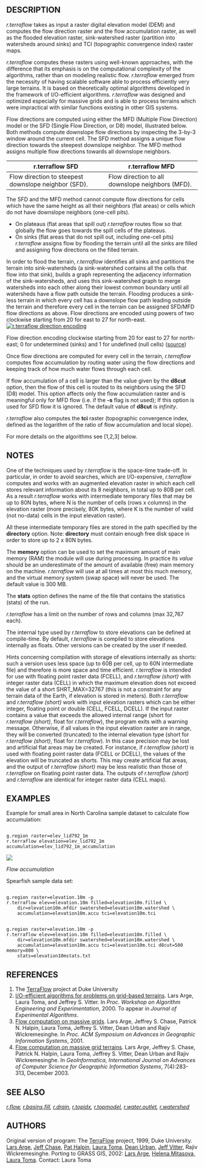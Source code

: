 
## DESCRIPTION

*r.terraflow* takes as input a raster digital elevation
model (DEM) and computes the flow direction raster and the flow
accumulation raster, as well as the flooded elevation raster,
sink-watershed raster (partition into watersheds around sinks) and TCI
(topographic convergence index) raster maps.

*r.terraflow* computes these rasters using well-known
approaches, with the difference that its emphasis is on the
computational complexity of the algorithms, rather than on modeling
realistic flow. *r.terraflow* emerged from the necessity of
having scalable software able to process efficiently very large
terrains. It is based on theoretically optimal algorithms developed
in the framework of I/O-efficient algorithms. *r.terraflow*
was designed and optimized especially for massive grids and is able to
process terrains which were impractical with similar functions
existing in other GIS systems.

Flow directions are computed using either the MFD (Multiple Flow
Direction) model or the SFD (Single Flow Direction, or D8) model,
illustrated below. Both methods compute downslope flow directions by
inspecting the 3-by-3 window around the current cell. The SFD method
assigns a unique flow direction towards the steepest downslope
neighbor. The MFD method assigns multiple flow directions towards all
downslope neighbors.

| r.terraflow SFD | r.terraflow MFD |
| --- | --- |
| Flow direction to steepest downslope neighbor (SFD). | Flow direction to all downslope neighbors (MFD). |

The SFD and the MFD method cannot compute flow directions for
cells which have the same height as all their neighbors (flat areas)
or cells which do not have downslope neighbors (one-cell pits).

* On plateaus (flat areas that spill out) *r.terraflow*
  routes flow so that globally the flow goes towards the spill cells of
  the plateaus.
* On sinks (flat areas that do not spill out, including one-cell
  pits) *r.terraflow* assigns flow by flooding the terrain until
  all the sinks are filled and assigning flow directions on the filled
  terrain.

In order to flood the terrain, *r.terraflow* identifies all
sinks and partitions the terrain into sink-watersheds (a
sink-watershed contains all the cells that flow into that sink),
builds a graph representing the adjacency information of the
sink-watersheds, and uses this sink-watershed graph to merge
watersheds into each other along their lowest common boundary until
all watersheds have a flow path outside the terrain. Flooding produces
a sink-less terrain in which every cell has a downslope flow path
leading outside the terrain and therefore every cell in the terrain
can be assigned SFD/MFD flow directions as above.
Flow directions are encoded using powers of two clockwise starting from
20 for east to 27 for north-east.
[![r.terraflow direction encoding](rterraflow_direction_encoding.png)](rterraflow_direction_encoding.png)

Flow direction encoding clockwise starting from 20 for east to
27 for north-east; 0 for undetermined (sinks) and 1 for undefined
(null cells)
([source](https://idea.isnew.info/how-to-import-arcgis-flow-direction-into-grass-gis.html))

Once flow directions are computed for every cell in the terrain,
*r.terraflow* computes flow accumulation by routing water using
the flow directions and keeping track of how much water flows through
each cell.

If flow accumulation of a cell is larger than the value given by the
**d8cut** option, then
the flow of this cell is routed to its neighbors using the SFD (D8)
model. This option affects only the flow accumulation raster and is
meaningful only for MFD flow (i.e. if the **-s** flag is not used); If
this option is used for SFD flow it is ignored. The default value of
**d8cut** is *infinity*.

*r.terraflow* also computes the **tci** raster (topographic convergence
index, defined as the logarithm of the ratio of flow accumulation and
local slope).

For more details on the algorithms see [1,2,3] below.

## NOTES

One of the techniques used by *r.terraflow* is the
space-time trade-off. In particular, in order to avoid searches, which
are I/O-expensive, *r.terraflow* computes and works with an
augmented elevation raster in which each cell stores relevant
information about its 8 neighbors, in total up to 80B per cell. As a
result *r.terraflow* works with intermediate temporary files
that may be up to 80N bytes, where N is the number of cells (rows x
columns) in the elevation raster (more precisely, 80K bytes, where K
is the number of valid (not no-data) cells in the input elevation
raster).

All these intermediate temporary files are stored in the path specified
by the **directory** option. Note: **directory** must contain
enough free disk space in order to store up to 2 x 80N bytes.

The **memory** option can be used to set the maximum amount of main
memory (RAM) the module will use during processing. In practice its
*value* should be an underestimate of the amount of available
(free) main memory on the machine. *r.terraflow* will use at
all times at most this much memory, and the virtual memory system
(swap space) will never be used. The default value is 300 MB.

The **stats** option defines the name of the file that contains the
statistics (stats) of the run.

*r.terraflow* has a limit on the number of rows and columns
(max 32,767 each).

The internal type used by *r.terraflow* to store elevations
can be defined at compile-time. By default, *r.terraflow* is
compiled to store elevations internally as floats. Other versions can be
created by the user if needed.

Hints concerning compilation with storage of elevations internally as
shorts: such a version uses less space (up to 60B per cell, up
to 60N intermediate file) and therefore is more space and time
efficient. *r.terraflow* is intended for use with floating
point raster data (FCELL), and *r.terraflow (short)* with integer
raster data (CELL) in which the maximum elevation does not exceed the
value of a short SHRT\_MAX=32767 (this is not a constraint for any
terrain data of the Earth, if elevation is stored in meters).
Both *r.terraflow* and *r.terraflow (short)* work with
input elevation rasters which can be either integer, floating point or
double (CELL, FCELL, DCELL). If the input raster contains a value that
exceeds the allowed internal range (short for
*r.terraflow (short)*, float for *r.terraflow*), the
program exits with a warning message. Otherwise, if all values in the
input elevation raster are in range, they will be converted
(truncated) to the internal elevation type (short for
*r.terraflow (short)*, float for *r.terraflow*). In this
case precision may be lost and artificial flat areas may be created.
For instance, if *r.terraflow (short)* is used with floating
point raster data (FCELL or DCELL), the values of the elevation will
be truncated as shorts. This may create artificial flat areas, and the
output of *r.terraflow (short)* may be less realistic than those
of *r.terraflow* on floating point raster data.
The outputs of *r.terraflow (short)* and *r.terraflow* are
identical for integer raster data (CELL maps).

## EXAMPLES

Example for small area in North Carolina sample dataset to calculate flow accumulation:

```

g.region raster=elev_lid792_1m
r.terraflow elevation=elev_lid792_1m accumulation=elev_lid792_1m_accumulation

```

![](rterraflow_accumulation.png)

*Flow accumulation*

Spearfish sample data set:

```

g.region raster=elevation.10m -p
r.terraflow elev=elevation.10m filled=elevation10m.filled \
    dir=elevation10m.mfdir swatershed=elevation10m.watershed \
    accumulation=elevation10m.accu tci=elevation10m.tci

```

```

g.region raster=elevation.10m -p
r.terraflow elev=elevation.10m filled=elevation10m.filled \
    dir=elevation10m.mfdir swatershed=elevation10m.watershed \
    accumulation=elevation10m.accu tci=elevation10m.tci d8cut=500 memory=800 \
    stats=elevation10mstats.txt

```

## REFERENCES

1. The [TerraFlow](http://www.cs.duke.edu/geo%2A/terraflow/) project at Duke University
2. [I/O-efficient algorithms for problems on grid-based
   terrains](http://www.cs.duke.edu/geo%2A/terraflow/papers/alenex00_drainage.ps.gz). Lars Arge, Laura Toma, and Jeffrey S. Vitter. In
   *Proc. Workshop on Algorithm Engineering and Experimentation*,
   2000. To appear in *Journal of Experimental Algorithms*.
3. [Flow computation on massive grids](http://www.cs.duke.edu/geo%2A/terraflow/papers/acmgis01_terraflow.pdf).
   Lars Arge, Jeffrey S. Chase, Patrick N. Halpin, Laura Toma,
   Jeffrey S. Vitter, Dean Urban and Rajiv Wickremesinghe. In
   *Proc. ACM Symposium on Advances in Geographic Information
   Systems*, 2001.
4. [Flow computation on massive grid terrains](http://www.cs.duke.edu/geo%2A/terraflow/papers/journal_terraflow.pdf).
   Lars Arge, Jeffrey S. Chase, Patrick N. Halpin, Laura Toma,
   Jeffrey S. Vitter, Dean Urban and Rajiv Wickremesinghe.
   In *GeoInformatica, International Journal on
   Advances of Computer Science for Geographic Information
   Systems*, 7(4):283-313, December 2003.

## SEE ALSO

*[r.flow](r.flow.html),
[r.basins.fill](r.basins.fill.html),
[r.drain](r.drain.html),
[r.topidx](r.topidx.html),
[r.topmodel](r.topmodel.html),
[r.water.outlet](r.water.outlet.html),
[r.watershed](r.watershed.html)*

## AUTHORS

Original version of program: The
[TerraFlow](http://www.cs.duke.edu/geo%2A/terraflow/) project,
1999, Duke University.
[Lars Arge](http://www.daimi.au.dk/~large/),
[Jeff Chase](http://www.cs.duke.edu/~chase/),
[Pat Halpin](http://www.env.duke.edu/faculty/bios/halpin.html),
[Laura Toma](http://www.bowdoin.edu/~ltoma/),
[Dean Urban](http://www.env.duke.edu/faculty/bios/urban.html),
[Jeff Vitter](http://www.science.purdue.edu/jsv/),
Rajiv Wickremesinghe.
Porting to GRASS GIS, 2002:
 [Lars Arge](http://www.daimi.au.dk/~large/),
[Helena Mitasova,](http://fatra.cnr.ncsu.edu/~hmitaso/index.html)
[Laura Toma](http://www.bowdoin.edu/~ltoma/).
Contact:  Laura Toma
